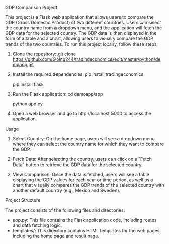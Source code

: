  GDP Comparison Project

This project is a Flask web application that allows users to compare the GDP (Gross Domestic Product) of two different countries. Users can select the country name from a dropdown menu, and the application will fetch the GDP data for the selected country. The GDP data is then displayed in the form of a table and a chart, allowing users to visually compare the GDP trends of the two countries.
To run this project locally, follow these steps:

1. Clone the repository:
      git clone https://github.com/Going244/tradingeconomics/edit/master/python/demoapp.git
      
   

3. Install the required dependencies:
      pip install tradingeconomics

      pip install flask
   

4. Run the Flask application:
      cd demoapp/app

      python app.py
   

6. Open a web browser and go to http://localhost:5000 to access the application.


 Usage

1. Select Country: On the home page, users will see a dropdown menu where they can select the country name for which they want to compare the GDP.

2. Fetch Data: After selecting the country, users can click on a "Fetch Data" button to retrieve the GDP data for the selected country.

3. View Comparison: Once the data is fetched, users will see a table displaying the GDP values for each year or time period, as well as a chart that visually compares the GDP trends of the selected country with another default country (e.g., Mexico and Sweden).

 Project Structure

The project consists of the following files and directories:

- app.py: This file contains the Flask application code, including routes and data fetching logic.
- templates/: This directory contains HTML templates for the web pages, including the home page and result page.


